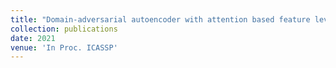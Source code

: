 ```yaml
---
title: "Domain-adversarial autoencoder with attention based feature level fusion for speech emotion recognition"
collection: publications
date: 2021
venue: 'In Proc. ICASSP'
---
```

